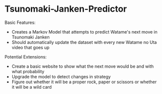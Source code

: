 # Tsunomaki-Janken-Predictor

Basic Features:
- Creates a Markov Model that attempts to predict Watame's next move in Tsunomaki Janken
- Should automatically update the dataset with every new Watame no Uta video that goes up

Potential Extensions:
- Create a basic website to show what the next move would be and with what probability
- Upgrade the model to detect changes in strategy 
- Figure out whether it will be a proper rock, paper or scissors or whether it will be a wild card